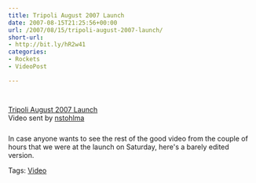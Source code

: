 ```yaml
---
title: Tripoli August 2007 Launch
date: 2007-08-15T21:25:56+00:00
url: /2007/08/15/tripoli-august-2007-launch/
short-url:
- http://bit.ly/hR2w41
categories:
- Rockets
- VideoPost

---
```

<div class='microid-mailto+http:sha1:86a350cd4f469090666c36ca289e294b08793a79'>
<div style="margin-bottom:25px;margin-top:25px;">
<div style="width:320px;text-align:left;">

<br /><span style="margin-top:0px;"><a href="http://www.dailymotion.com/video/x2rkkp_tripoli-august-2007-launch_events">Tripoli August 2007 Launch</a><br />Video sent by <a href="http://www.dailymotion.com/nstohlma">nstohlma</a><br /></span></div> </div> 
In case anyone wants to see the rest of the good video from the couple of hours that we were at the launch on Saturday, here's a barely edited version.
</div> 

<div class="st-post-tags">
Tags: <a href="http://www.cavort.org/tag/video/" title="Video" rel="tag">Video</a><br />
</div>